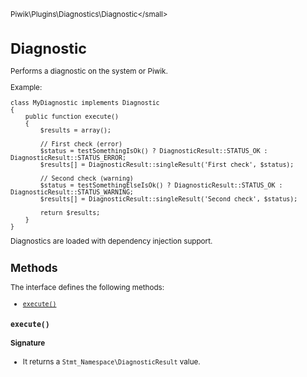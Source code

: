 <small>Piwik\Plugins\Diagnostics\Diagnostic\</small>

Diagnostic
==========

Performs a diagnostic on the system or Piwik.

Example:

    class MyDiagnostic implements Diagnostic
    {
        public function execute()
        {
            $results = array();

            // First check (error)
            $status = testSomethingIsOk() ? DiagnosticResult::STATUS_OK : DiagnosticResult::STATUS_ERROR;
            $results[] = DiagnosticResult::singleResult('First check', $status);

            // Second check (warning)
            $status = testSomethingElseIsOk() ? DiagnosticResult::STATUS_OK : DiagnosticResult::STATUS_WARNING;
            $results[] = DiagnosticResult::singleResult('Second check', $status);

            return $results;
        }
    }

Diagnostics are loaded with dependency injection support.

Methods
-------

The interface defines the following methods:

- [`execute()`](#execute)

<a name="execute" id="execute"></a>
<a name="execute" id="execute"></a>
### `execute()`

#### Signature

- It returns a `Stmt_Namespace\DiagnosticResult` value.

